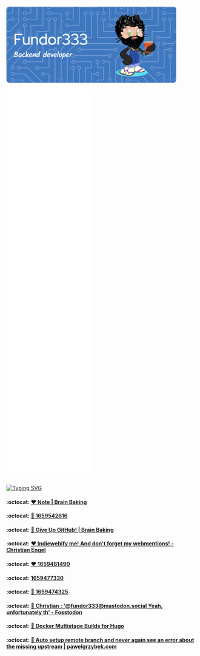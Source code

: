 ![Header](./github-header-image.png)

![Metrics](/github-metrics.svg)

[![Typing SVG](https://readme-typing-svg.herokuapp.com?color=FF4137&lines=Some+of+my+posts)](https://git.io/typing-svg)
<!--START_SECTION:feed-->
#### :octocat: [❤ Note | Brain Baking](https:&#x2F;&#x2F;fundor333.com&#x2F;social&#x2F;2022&#x2F;08&#x2F;05&#x2F;1659686861&#x2F;) 

#### :octocat: [🔁 1659542616](https:&#x2F;&#x2F;fundor333.com&#x2F;social&#x2F;2022&#x2F;08&#x2F;03&#x2F;1659542616&#x2F;) 

#### :octocat: [💬 Give Up GitHub! | Brain Baking](https:&#x2F;&#x2F;fundor333.com&#x2F;social&#x2F;2022&#x2F;08&#x2F;03&#x2F;1659516036&#x2F;) 

#### :octocat: [❤ Indiewebify me! And don&#39;t forget my webmentions! - Christian Engel](https:&#x2F;&#x2F;fundor333.com&#x2F;social&#x2F;2022&#x2F;08&#x2F;02&#x2F;1659482812&#x2F;) 

#### :octocat: [❤ 1659481490](https:&#x2F;&#x2F;fundor333.com&#x2F;social&#x2F;2022&#x2F;08&#x2F;02&#x2F;1659481490&#x2F;) 

#### :octocat: [1659477330](https:&#x2F;&#x2F;fundor333.com&#x2F;social&#x2F;2022&#x2F;08&#x2F;02&#x2F;1659477330&#x2F;) 

#### :octocat: [🔁 1659474325](https:&#x2F;&#x2F;fundor333.com&#x2F;social&#x2F;2022&#x2F;08&#x2F;02&#x2F;1659474325&#x2F;) 

#### :octocat: [💬 Christian : &#39;@fundor333@mastodon.social Yeah, unfortunately th&#39; - Fosstodon](https:&#x2F;&#x2F;fundor333.com&#x2F;social&#x2F;2022&#x2F;08&#x2F;02&#x2F;1659473076&#x2F;) 

#### :octocat: [🔖 Docker Multistage Builds for Hugo](https:&#x2F;&#x2F;fundor333.com&#x2F;social&#x2F;2022&#x2F;08&#x2F;01&#x2F;docker-multistage-builds-for-hugo&#x2F;) 

#### :octocat: [🔖 Auto setup remote branch and never again see an error about the missing upstream | pawelgrzybek.com](https:&#x2F;&#x2F;fundor333.com&#x2F;social&#x2F;2022&#x2F;07&#x2F;17&#x2F;auto-setup-remote-branch-and-never-again-see-an-error-about-the-missing-upstream--pawelgrzybekcom&#x2F;) 

<!--END_SECTION:feed-->
